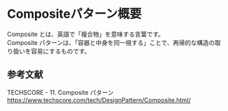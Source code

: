 # Compositeパターン概要
Composite とは、英語で「複合物」を意味する言葉です。  
Composite パターンは、「容器と中身を同一視する」ことで、再帰的な構造の取り扱いを容易にするものです。  

## 参考文献
TECHSCORE - 11. Composite パターン  
https://www.techscore.com/tech/DesignPattern/Composite.html/
